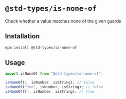 # `@std-types/is-none-of`

Check whether a value matches none of the given guards

## Installation

```sh
npm install @std-types/is-none-of
```

## Usage

```ts
import isNoneOf from "@std-types/is-none-of";

isNoneOf(1, isNumber, isString); // false
isNoneOf("foo", isNumber, isString); // false
isNoneOf([], isNumber, isString); // true
```
